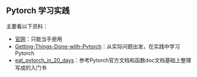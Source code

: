 ## Pytorch 学习实践

主要看以下资料：

- [官网](https://pytorch.org/get-started/locally/)：只能当手册用
- [Getting-Things-Done-with-Pytorch](https://github.com/curiousily/Getting-Things-Done-with-Pytorch)：从实际问题出发，在实践中学习Pytorch
- [eat_pytorch_in_20_days](https://github.com/lyhue1991/eat_pytorch_in_20_days)：参考Pytorch官方文档和函数doc文档基础上整理写成的入门书